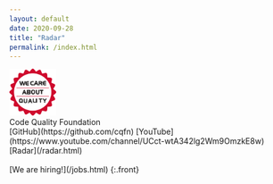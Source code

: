 ```yaml
---
layout: default
date: 2020-09-28
title: "Radar"
permalink: /index.html
---
```


<img src="logo.svg" style="height:6em;"/>
<br/>
Code Quality Foundation
<br/>
[GitHub](https://github.com/cqfn)
[YouTube](https://www.youtube.com/channel/UCct-wtA342lg2Wm9OmzkE8w)
[Radar](/radar.html)
<br/><br/>
[We are hiring!](/jobs.html)
{:.front}